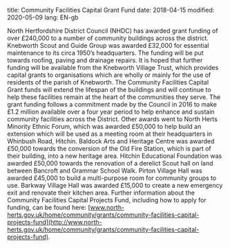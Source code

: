 title: Community Facilities Capital Grant Fund
date: 2018-04-15
modified: 2020-05-09
lang: EN-gb

North Hertfordshire District Council (NHDC) has awarded grant funding of over &pound;240,000 to a number of community buildings across the district.
Knebworth Scout and Guide Group was awarded &pound;32,000 for essential maintenance to its circa 1950’s headquarters. The funding will be put towards roofing, paving and drainage repairs. It is hoped that further funding will be available from the Knebworth Village Trust, which provides capital grants to organisations which are wholly or mainly for the use of residents of the parish of Knebworth.
The Community Facilities Capital Grant funds will extend the lifespan of the buildings and will continue to help these facilities remain at the heart of the communities they serve.
The grant funding follows a commitment made by the Council in 2016 to make &pound;1.2 million available over a four year period to help enhance and sustain community facilities across the District.
Other awards went to North Herts Minority Ethnic Forum, which was awarded &pound;50,000 to help build an extension which will be used as a meeting room at their headquarters in Whinbush Road, Hitchin.
Baldock Arts and Heritage Centre was awarded &pound;50,000 towards the conversion of the Old Fire Station, which is part of their building, into a new heritage area.
Hitchin Educational Foundation was awarded &pound;50,000 towards the renovation of a derelict Scout hall on land between Bancroft and Grammar School Walk.
Pirton Village Hall was awarded &pound;45,000 to build a multi-purpose room for community groups to use.
Barkway Village Hall was awarded &pound;15,000 to create a new emergency exit and renovate their kitchen area.
Further information about the Community Facilities Capital Projects Fund, including how to apply for funding, can be found here: [www.north-herts.gov.uk/home/community/grants/community-facilities-capital-projects-fund](http://www.north-herts.gov.uk/home/community/grants/community-facilities-capital-projects-fund).
